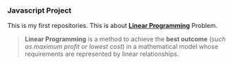 ### Javascript  Project  

This is my first repositories.
This is  about [**Linear Programming**](https://en.wikipedia.org/wiki/Linear_programming) Problem.
>**Linear Programming** is a method to achieve the **best outcome** (*such as maximum profit or lowest cost*) in a mathematical model whose requirements are represented by linear relationships. 
 
 
 
  
  
 
 
